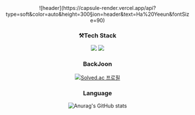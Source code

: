 <div align=center>
![header](https://capsule-render.vercel.app/api?type=soft&color=auto&height=300&section=header&text=Ha%20Yeeun&fontSize=90)


### ⚒️Tech Stack
<img src="https://img.shields.io/badge/Android-3DDC84?style=flat&logo=Android&logoColor=white"/>
<img src="https://img.shields.io/badge/kotlin-7F52FF?style=flat&logo=kotlin&logoColor=white"/>





### BackJoon
[![Solved.ac
프로필](http://mazassumnida.wtf/api/v2/generate_badge?boj=gkdidms)](https://solved.ac/gkdidms)





### Language
![Anurag's GitHub stats](https://github-readme-stats.vercel.app/api?username=gkdidms&show_icons=true&theme=synthwave)





</div>
